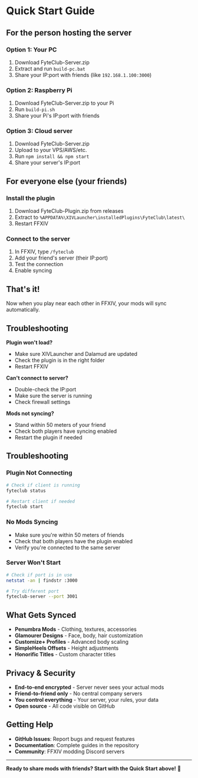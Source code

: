 # Quick Start Guide

## For the person hosting the server

### Option 1: Your PC
1. Download FyteClub-Server.zip
2. Extract and run `build-pc.bat`
3. Share your IP:port with friends (like `192.168.1.100:3000`)

### Option 2: Raspberry Pi
1. Download FyteClub-Server.zip to your Pi
2. Run `build-pi.sh`
3. Share your Pi's IP:port with friends

### Option 3: Cloud server
1. Download FyteClub-Server.zip
2. Upload to your VPS/AWS/etc.
3. Run `npm install && npm start`
4. Share your server's IP:port

## For everyone else (your friends)

### Install the plugin
1. Download FyteClub-Plugin.zip from releases
2. Extract to `%APPDATA%\XIVLauncher\installedPlugins\FyteClub\latest\`
3. Restart FFXIV

### Connect to the server
1. In FFXIV, type `/fyteclub`
2. Add your friend's server (their IP:port)
3. Test the connection
4. Enable syncing

## That's it!

Now when you play near each other in FFXIV, your mods will sync automatically.

## Troubleshooting

**Plugin won't load?**
- Make sure XIVLauncher and Dalamud are updated
- Check the plugin is in the right folder
- Restart FFXIV

**Can't connect to server?**
- Double-check the IP:port
- Make sure the server is running
- Check firewall settings

**Mods not syncing?**
- Stand within 50 meters of your friend
- Check both players have syncing enabled
- Restart the plugin if needed

## **Troubleshooting**

### **Plugin Not Connecting**
```bash
# Check if client is running
fyteclub status

# Restart client if needed
fyteclub start
```

### **No Mods Syncing**
- Make sure you're within 50 meters of friends
- Check that both players have the plugin enabled
- Verify you're connected to the same server

### **Server Won't Start**
```bash
# Check if port is in use
netstat -an | findstr :3000

# Try different port
fyteclub-server --port 3001
```

## **What Gets Synced**

- **Penumbra Mods** - Clothing, textures, accessories
- **Glamourer Designs** - Face, body, hair customization  
- **Customize+ Profiles** - Advanced body scaling
- **SimpleHeels Offsets** - Height adjustments
- **Honorific Titles** - Custom character titles

## **Privacy & Security**

- **End-to-end encrypted** - Server never sees your actual mods
- **Friend-to-friend only** - No central company servers
- **You control everything** - Your server, your rules, your data
- **Open source** - All code visible on GitHub

## **Getting Help**

- **GitHub Issues**: Report bugs and request features
- **Documentation**: Complete guides in the repository
- **Community**: FFXIV modding Discord servers

---

**Ready to share mods with friends? Start with the Quick Start above!** 🥊